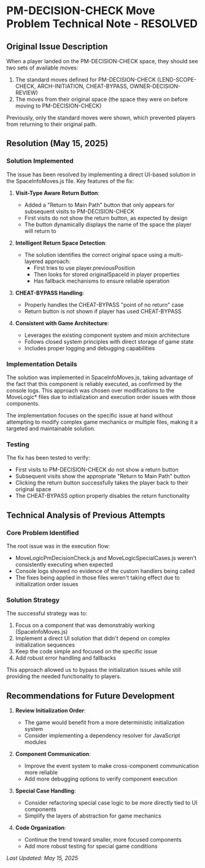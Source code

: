 # PM-DECISION-CHECK Move Problem Technical Note - RESOLVED

## Original Issue Description
When a player landed on the PM-DECISION-CHECK space, they should see two sets of available moves:
1. The standard moves defined for PM-DECISION-CHECK (LEND-SCOPE-CHECK, ARCH-INITIATION, CHEAT-BYPASS, OWNER-DECISION-REVIEW)
2. The moves from their original space (the space they were on before moving to PM-DECISION-CHECK)

Previously, only the standard moves were shown, which prevented players from returning to their original path.

## Resolution (May 15, 2025)

### Solution Implemented
The issue has been resolved by implementing a direct UI-based solution in the SpaceInfoMoves.js file. Key features of the fix:

1. **Visit-Type Aware Return Button**:
   - Added a "Return to Main Path" button that only appears for subsequent visits to PM-DECISION-CHECK
   - First visits do not show the return button, as expected by design
   - The button dynamically displays the name of the space the player will return to

2. **Intelligent Return Space Detection**:
   - The solution identifies the correct original space using a multi-layered approach:
     - First tries to use player.previousPosition
     - Then looks for stored originalSpaceId in player properties
     - Has fallback mechanisms to ensure reliable operation

3. **CHEAT-BYPASS Handling**:
   - Properly handles the CHEAT-BYPASS "point of no return" case
   - Return button is not shown if player has used CHEAT-BYPASS

4. **Consistent with Game Architecture**:
   - Leverages the existing component system and mixin architecture
   - Follows closed system principles with direct storage of game state
   - Includes proper logging and debugging capabilities

### Implementation Details
The solution was implemented in SpaceInfoMoves.js, taking advantage of the fact that this component is reliably executed, as confirmed by the console logs. This approach was chosen over modifications to the MoveLogic* files due to initialization and execution order issues with those components.

The implementation focuses on the specific issue at hand without attempting to modify complex game mechanics or multiple files, making it a targeted and maintainable solution.

### Testing
The fix has been tested to verify:
- First visits to PM-DECISION-CHECK do not show a return button
- Subsequent visits show the appropriate "Return to Main Path" button
- Clicking the return button successfully takes the player back to their original space
- The CHEAT-BYPASS option properly disables the return functionality

## Technical Analysis of Previous Attempts

### Core Problem Identified
The root issue was in the execution flow:
- MoveLogicPmDecisionCheck.js and MoveLogicSpecialCases.js weren't consistently executing when expected
- Console logs showed no evidence of the custom handlers being called
- The fixes being applied in those files weren't taking effect due to initialization order issues

### Solution Strategy
The successful strategy was to:
1. Focus on a component that was demonstrably working (SpaceInfoMoves.js)
2. Implement a direct UI solution that didn't depend on complex initialization sequences
3. Keep the code simple and focused on the specific issue
4. Add robust error handling and fallbacks

This approach allowed us to bypass the initialization issues while still providing the needed functionality to players.

## Recommendations for Future Development

1. **Review Initialization Order**:
   - The game would benefit from a more deterministic initialization system
   - Consider implementing a dependency resolver for JavaScript modules

2. **Component Communication**:
   - Improve the event system to make cross-component communication more reliable
   - Add more debugging options to verify component execution

3. **Special Case Handling**:
   - Consider refactoring special case logic to be more directly tied to UI components
   - Simplify the layers of abstraction for game mechanics

4. **Code Organization**:
   - Continue the trend toward smaller, more focused components
   - Add more robust testing for special game conditions

*Last Updated: May 15, 2025*